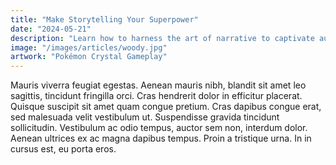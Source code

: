 ```yaml
---
title: "Make Storytelling Your Superpower"
date: "2024-05-21"
description: "Learn how to harness the art of narrative to captivate audiences, influence decisions, and elevate your personal and professional impact."
image: "/images/articles/woody.jpg"
artwork: "Pokémon Crystal Gameplay"
---
```



Mauris viverra feugiat egestas. Aenean mauris nibh, blandit sit amet leo sagittis, tincidunt fringilla orci. Cras hendrerit dolor in efficitur placerat. Quisque suscipit sit amet quam congue pretium. Cras dapibus congue erat, sed malesuada velit vestibulum ut. Suspendisse gravida tincidunt sollicitudin. Vestibulum ac odio tempus, auctor sem non, interdum dolor. Aenean ultrices ex ac magna dapibus tempus. Proin a tristique urna. In in cursus est, eu porta eros.
